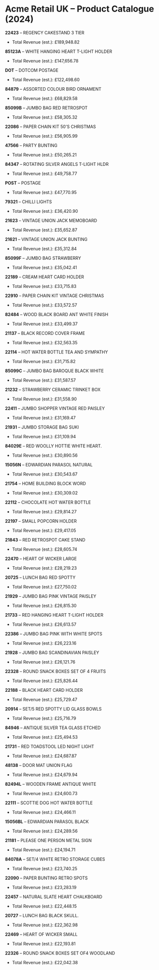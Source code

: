 # Acme Retail UK – Product Catalogue (2024)

**22423** – REGENCY CAKESTAND 3 TIER
- Total Revenue (est.): £189,948.82

**85123A** – WHITE HANGING HEART T-LIGHT HOLDER
- Total Revenue (est.): £147,656.78

**DOT** – DOTCOM POSTAGE
- Total Revenue (est.): £122,498.60

**84879** – ASSORTED COLOUR BIRD ORNAMENT
- Total Revenue (est.): £68,829.58

**85099B** – JUMBO BAG RED RETROSPOT
- Total Revenue (est.): £58,305.32

**22086** – PAPER CHAIN KIT 50'S CHRISTMAS
- Total Revenue (est.): £56,905.99

**47566** – PARTY BUNTING
- Total Revenue (est.): £50,265.21

**84347** – ROTATING SILVER ANGELS T-LIGHT HLDR
- Total Revenue (est.): £49,758.77

**POST** – POSTAGE
- Total Revenue (est.): £47,770.95

**79321** – CHILLI LIGHTS
- Total Revenue (est.): £36,420.90

**21623** – VINTAGE UNION JACK MEMOBOARD
- Total Revenue (est.): £35,652.87

**21621** – VINTAGE UNION JACK BUNTING
- Total Revenue (est.): £35,312.84

**85099F** – JUMBO BAG STRAWBERRY
- Total Revenue (est.): £35,042.41

**22189** – CREAM HEART CARD HOLDER
- Total Revenue (est.): £33,715.83

**22910** – PAPER CHAIN KIT VINTAGE CHRISTMAS
- Total Revenue (est.): £33,572.57

**82484** – WOOD BLACK BOARD ANT WHITE FINISH
- Total Revenue (est.): £33,499.37

**21137** – BLACK RECORD COVER FRAME
- Total Revenue (est.): £32,563.35

**22114** – HOT WATER BOTTLE TEA AND SYMPATHY
- Total Revenue (est.): £31,715.82

**85099C** – JUMBO  BAG BAROQUE BLACK WHITE
- Total Revenue (est.): £31,587.57

**21232** – STRAWBERRY CERAMIC TRINKET BOX
- Total Revenue (est.): £31,558.90

**22411** – JUMBO SHOPPER VINTAGE RED PAISLEY
- Total Revenue (est.): £31,169.47

**21931** – JUMBO STORAGE BAG SUKI
- Total Revenue (est.): £31,109.94

**84029E** – RED WOOLLY HOTTIE WHITE HEART.
- Total Revenue (est.): £30,890.56

**15056N** – EDWARDIAN PARASOL NATURAL
- Total Revenue (est.): £30,543.67

**21754** – HOME BUILDING BLOCK WORD
- Total Revenue (est.): £30,309.02

**22112** – CHOCOLATE HOT WATER BOTTLE
- Total Revenue (est.): £29,814.27

**22197** – SMALL POPCORN HOLDER
- Total Revenue (est.): £29,417.05

**21843** – RED RETROSPOT CAKE STAND
- Total Revenue (est.): £28,605.74

**22470** – HEART OF WICKER LARGE
- Total Revenue (est.): £28,219.23

**20725** – LUNCH BAG RED SPOTTY
- Total Revenue (est.): £27,750.02

**21929** – JUMBO BAG PINK VINTAGE PAISLEY
- Total Revenue (est.): £26,815.30

**21733** – RED HANGING HEART T-LIGHT HOLDER
- Total Revenue (est.): £26,613.57

**22386** – JUMBO BAG PINK WITH WHITE SPOTS
- Total Revenue (est.): £26,223.16

**21928** – JUMBO BAG SCANDINAVIAN PAISLEY
- Total Revenue (est.): £26,121.76

**22328** – ROUND SNACK BOXES SET OF 4 FRUITS
- Total Revenue (est.): £25,826.44

**22188** – BLACK HEART CARD HOLDER
- Total Revenue (est.): £25,729.47

**20914** – SET/5 RED SPOTTY LID GLASS BOWLS
- Total Revenue (est.): £25,716.79

**84946** – ANTIQUE SILVER TEA GLASS ETCHED
- Total Revenue (est.): £25,494.53

**21731** – RED TOADSTOOL LED NIGHT LIGHT
- Total Revenue (est.): £24,687.87

**48138** – DOOR MAT UNION FLAG
- Total Revenue (est.): £24,679.94

**82494L** – WOODEN FRAME ANTIQUE WHITE
- Total Revenue (est.): £24,600.73

**22111** – SCOTTIE DOG HOT WATER BOTTLE
- Total Revenue (est.): £24,466.11

**15056BL** – EDWARDIAN PARASOL BLACK
- Total Revenue (est.): £24,289.56

**21181** – PLEASE ONE PERSON METAL SIGN
- Total Revenue (est.): £24,194.71

**84078A** – SET/4 WHITE RETRO STORAGE CUBES
- Total Revenue (est.): £23,740.25

**22090** – PAPER BUNTING RETRO SPOTS
- Total Revenue (est.): £23,283.19

**22457** – NATURAL SLATE HEART CHALKBOARD
- Total Revenue (est.): £22,448.15

**20727** – LUNCH BAG  BLACK SKULL.
- Total Revenue (est.): £22,362.98

**22469** – HEART OF WICKER SMALL
- Total Revenue (est.): £22,193.81

**22326** – ROUND SNACK BOXES SET OF4 WOODLAND
- Total Revenue (est.): £22,042.38
